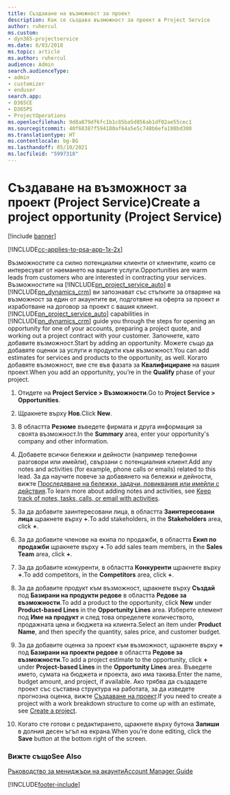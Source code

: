```yaml
---
title: Създаване на възможност за проект
description: Как се създава възможност за проект в Project Service
author: ruhercul
ms.custom:
- dyn365-projectservice
ms.date: 8/03/2018
ms.topic: article
ms.author: ruhercul
audience: Admin
search.audienceType:
- admin
- customizer
- enduser
search.app:
- D365CE
- D365PS
- ProjectOperations
ms.openlocfilehash: 9d8a879df6fc1b1c85ba5d856ab1df02ae55cec1
ms.sourcegitcommit: 40f68387f594180af64a5e5c748b6efa188bd300
ms.translationtype: HT
ms.contentlocale: bg-BG
ms.lasthandoff: 05/10/2021
ms.locfileid: "5997318"
---
```

# <a name="create-a-project-opportunity-project-service"></a><span data-ttu-id="b3da0-103">Създаване на възможност за проект (Project Service)</span><span class="sxs-lookup"><span data-stu-id="b3da0-103">Create a project opportunity (Project Service)</span></span>

[!include [banner](../includes/psa-now-project-operations.md)]

[!INCLUDE[cc-applies-to-psa-app-1x-2x](../includes/cc-applies-to-psa-app-1x-2x.md)]

<span data-ttu-id="b3da0-104">Възможностите са силно потенциални клиенти от клиентите, които се интересуват от наемането на вашите услуги.</span><span class="sxs-lookup"><span data-stu-id="b3da0-104">Opportunities are warm leads from customers who are interested in contracting your services.</span></span> <span data-ttu-id="b3da0-105">Възможностите на [!INCLUDE[pn_project_service_auto](../includes/pn-project-service-auto.md)] в [!INCLUDE[pn_dynamics_crm](../includes/pn-dynamics-crm.md)] ви запознават със стъпките за отваряне на възможност за един от акаунтите ви, подготвяне на оферта за проект и изработване на договор за проект с вашия клиент.</span><span class="sxs-lookup"><span data-stu-id="b3da0-105">[!INCLUDE[pn_project_service_auto](../includes/pn-project-service-auto.md)] capabilities in [!INCLUDE[pn_dynamics_crm](../includes/pn-dynamics-crm.md)] guide you through the steps for opening an opportunity for one of your accounts, preparing a project quote, and working out a project contract with your customer.</span></span> <span data-ttu-id="b3da0-106">Започнете, като добавите възможност.</span><span class="sxs-lookup"><span data-stu-id="b3da0-106">Start by adding an opportunity.</span></span> <span data-ttu-id="b3da0-107">Можете също да добавяте оценки за услуги и продукти към възможност.</span><span class="sxs-lookup"><span data-stu-id="b3da0-107">You can add estimates for services and products to the opportunity, as well.</span></span> <span data-ttu-id="b3da0-108">Когато добавяте възможност, вие сте във фазата за **Квалифициране** на вашия проект.</span><span class="sxs-lookup"><span data-stu-id="b3da0-108">When you add an opportunity, you’re in the **Qualify** phase of your project.</span></span>  
  
1.  <span data-ttu-id="b3da0-109">Отидете на **Project Service > Възможности**.</span><span class="sxs-lookup"><span data-stu-id="b3da0-109">Go to **Project Service > Opportunities**.</span></span>  
  
2.  <span data-ttu-id="b3da0-110">Щракнете върху **Нов**.</span><span class="sxs-lookup"><span data-stu-id="b3da0-110">Click **New**.</span></span>  
  
3.  <span data-ttu-id="b3da0-111">В областта **Резюме** въведете фирмата и друга информация за своята възможност.</span><span class="sxs-lookup"><span data-stu-id="b3da0-111">In the **Summary** area, enter your opportunity's company and other information.</span></span>  
  
4.  <span data-ttu-id="b3da0-112">Добавете всички бележки и дейности (например телефонни разговори или имейли), свързани с потенциалния клиент.</span><span class="sxs-lookup"><span data-stu-id="b3da0-112">Add any notes and activities (for example, phone calls or emails) related to this lead.</span></span> <span data-ttu-id="b3da0-113">За да научите повече за добавянето на бележки и дейности, вижте [Проследяване на бележки, задачи, повиквания или имейли с действия](/dynamics365/customerengagement/on-premises/basics/work-with-activities).</span><span class="sxs-lookup"><span data-stu-id="b3da0-113">To learn more about adding notes and activities, see [Keep track of notes, tasks, calls, or email with activities](/dynamics365/customerengagement/on-premises/basics/work-with-activities).</span></span>  
  
5.  <span data-ttu-id="b3da0-114">За да добавите заинтересовани лица, в областта **Заинтересовани лица** щракнете върху **+**.</span><span class="sxs-lookup"><span data-stu-id="b3da0-114">To add stakeholders, in the **Stakeholders** area, click **+**.</span></span>  
  
6.  <span data-ttu-id="b3da0-115">За да добавите членове на екипа по продажби, в областта **Екип по продажби** щракнете върху **+**.</span><span class="sxs-lookup"><span data-stu-id="b3da0-115">To add sales team members, in the **Sales Team** area, click **+**.</span></span>  
  
7.  <span data-ttu-id="b3da0-116">За да добавите конкуренти, в областта **Конкуренти** щракнете върху **+**.</span><span class="sxs-lookup"><span data-stu-id="b3da0-116">To add competitors, in the **Competitors** area, click **+**.</span></span>  
  
8.  <span data-ttu-id="b3da0-117">За да добавите продукт към възможност, щракнете върху **Създай** под **Базирани на продукти редове** в областта **Редове за възможности**.</span><span class="sxs-lookup"><span data-stu-id="b3da0-117">To add a product to the opportunity, click **New** under **Product-based Lines** in the **Opportunity Lines** area.</span></span> <span data-ttu-id="b3da0-118">Изберете елемент под **Име на продукт** и след това определете количеството, продажната цена и бюджета на клиента.</span><span class="sxs-lookup"><span data-stu-id="b3da0-118">Select an item under **Product Name**, and then specify the quantity, sales price, and customer budget.</span></span>  
  
9. <span data-ttu-id="b3da0-119">За да добавите оценка за проект към възможност, щракнете върху **+** под **Базирани на проекти редове** в областта **Редове за възможности**.</span><span class="sxs-lookup"><span data-stu-id="b3da0-119">To add a project estimate to the opportunity, click **+** under **Project-based Lines** in the **Opportunity Lines** area.</span></span> <span data-ttu-id="b3da0-120">Въведете името, сумата на бюджета и проекта, ако има такива.</span><span class="sxs-lookup"><span data-stu-id="b3da0-120">Enter the name, budget amount, and project, if available.</span></span> <span data-ttu-id="b3da0-121">Ако трябва да създадете проект със съставна структура на работата, за да изведете прогнозна оценка, вижте [Създаване на проект](../psa/create-project.md).</span><span class="sxs-lookup"><span data-stu-id="b3da0-121">If you need to create a project with a work breakdown structure to come up with an estimate, see [Create a project](../psa/create-project.md).</span></span>  
  
10. <span data-ttu-id="b3da0-122">Когато сте готови с редактирането, щракнете върху бутона **Запиши** в долния десен ъгъл на екрана.</span><span class="sxs-lookup"><span data-stu-id="b3da0-122">When you’re done editing, click the **Save** button at the bottom right of the screen.</span></span>  
  
### <a name="see-also"></a><span data-ttu-id="b3da0-123">Вижте също</span><span class="sxs-lookup"><span data-stu-id="b3da0-123">See Also</span></span>  
 [<span data-ttu-id="b3da0-124">Ръководство за мениджъри на акаунти</span><span class="sxs-lookup"><span data-stu-id="b3da0-124">Account Manager Guide</span></span>](../psa/account-manager-guide.md)


[!INCLUDE[footer-include](../includes/footer-banner.md)]